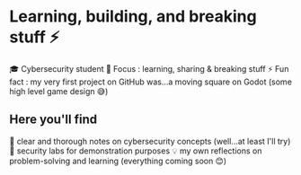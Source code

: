 # Learning, building, and breaking stuff ⚡

🎓 Cybersecurity student
🔭 Focus : learning, sharing & breaking stuff
⚡ Fun fact : my very first project on GitHub was...a moving square on Godot (some high level game design 😅)

## Here you'll find
📝 clear and thorough notes on cybersecurity concepts (well...at least I'll try)
🧪 security labs for demonstration purposes
💡 my own reflections on problem-solving and learning
(everything coming soon 😊)
<!--
Here are some ideas to get you started:

- 🔭 I’m currently working on ...
- 🌱 I’m currently learning ...
- 👯 I’m looking to collaborate on ...
- 🤔 I’m looking for help with ...
- 💬 Ask me about ...
- 📫 How to reach me: ...
- 😄 Pronouns: ...
- ⚡ Fun fact: ...
-->

